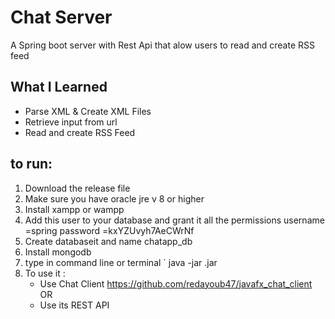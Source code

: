 # Chat Server
A Spring boot server with Rest Api that alow users to read and create RSS feed

## What I Learned
- Parse XML & Create XML Files
- Retrieve input from url
- Read and create RSS Feed


## to run:
1. Download the release file
2. Make sure you have oracle jre v 8 or higher
3. Install xampp or wampp
4. Add this user to your database and grant it all the permissions
    username =spring
    password =kxYZUvyh7AeCWrNf
5. Create databaseit and name  chatapp_db
6. Install mongodb
7. type in command line or terminal ` java -jar <filename>.jar 
8. To use it :
    - Use Chat Client https://github.com/redayoub47/javafx_chat_client
    OR
    - Use its REST API
